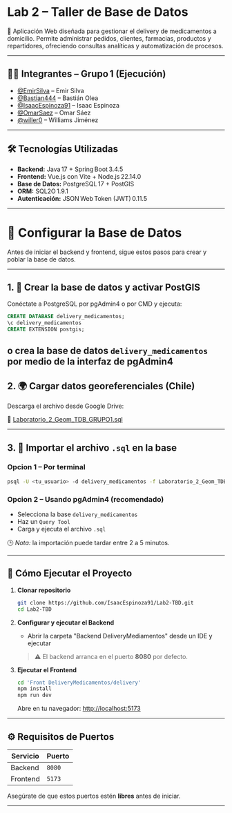 
# Lab 2 – Taller de Base de Datos

📌 Aplicación Web diseñada para gestionar el delivery de medicamentos a domicilio. Permite administrar pedidos, clientes, farmacias, productos y repartidores, ofreciendo consultas analíticas y automatización de procesos.

---

## 👨‍💻 Integrantes – Grupo 1 (Ejecución)

- [@EmirSilva](https://github.com/EmirSilva) – Emir Silva  
- [@Bastian444](https://github.com/Bastian444) – Bastián Olea  
- [@IsaacEspinoza91](https://github.com/IsaacEspinoza91) – Isaac Espinoza  
- [@OmarSaez](https://github.com/OmarSaez) – Omar Sáez  
- [@willer0](https://github.com/willer0) – Williams Jiménez  

---

## 🛠️ Tecnologías Utilizadas

- **Backend:** Java 17 + Spring Boot 3.4.5  
- **Frontend:** Vue.js con Vite + Node.js 22.14.0  
- **Base de Datos:** PostgreSQL 17 + PostGIS  
- **ORM:** SQL2O 1.9.1  
- **Autenticación:** JSON Web Token (JWT) 0.11.5  

---

# 📂 Configurar la Base de Datos

Antes de iniciar el backend y frontend, sigue estos pasos para crear y poblar la base de datos.

---

## 1. 💠 Crear la base de datos y activar PostGIS

Conéctate a PostgreSQL por pgAdmin4 o por CMD y ejecuta:

```sql
CREATE DATABASE delivery_medicamentos;
\c delivery_medicamentos
CREATE EXTENSION postgis;
```
o crea la base de datos `delivery_medicamentos` por medio de la interfaz de pgAdmin4
---

## 2. 🌍 Cargar datos georeferenciales (Chile)

Descarga el archivo desde Google Drive:

🔗 [Laboratorio\_2\_Geom\_TDB\_GRUPO1.sql](https://drive.google.com/file/d/1_TtoRiVtnbbjbwdEtkegawb1FZJz0Iiy/view?usp=sharing)

---

## 3. 📅 Importar el archivo `.sql` en la base

### Opcion 1 – Por terminal 

```bash
psql -U <tu_usuario> -d delivery_medicamentos -f Laboratorio_2_Geom_TDB_GRUPO1.sql
```

### Opcion 2 – Usando pgAdmin4 (recomendado)

* Selecciona la base `delivery_medicamentos`
* Haz un `Query Tool`
* Carga y ejecuta el archivo `.sql`

🕒 *Nota:* la importación puede tardar entre 2 a 5 minutos.

---

## 🚀 Cómo Ejecutar el Proyecto

1. **Clonar repositorio**  
   ```bash
   git clone https://github.com/IsaacEspinoza91/Lab2-TBD.git
   cd Lab2-TBD
   ```

2. **Configurar y ejecutar el Backend**  
   - Abrir la carpeta "Backend DeliveryMediamentos" desde un IDE y ejecutar 
   > ⚠️ El backend arranca en el puerto **8080** por defecto.

3. **Ejecutar el Frontend**  
   ```bash
   cd 'Front DeliveryMedicamentos/delivery'
   npm install
   npm run dev
   ```  
   Abre en tu navegador: [http://localhost:5173](http://localhost:5173)

---

## ⚙️ Requisitos de Puertos

| Servicio | Puerto |
| -------- | ------ |
| Backend  | `8080` |
| Frontend | `5173` |

Asegúrate de que estos puertos estén **libres** antes de iniciar.

---



